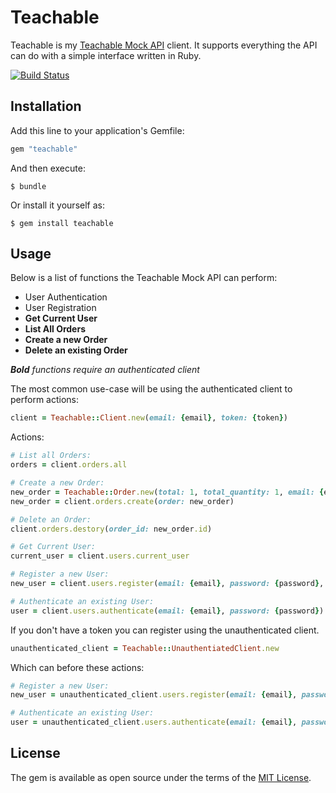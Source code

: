 # Teachable

Teachable is my [Teachable Mock API](https://fast-bayou-75985.herokuapp.com/) client. It supports everything the API can do with a simple interface written in Ruby.

[![Build Status](https://travis-ci.org/smeriwether/teachable.svg?branch=master)](https://travis-ci.org/smeriwether/teachable)

## Installation

Add this line to your application's Gemfile:

```ruby
gem "teachable"
```

And then execute:

    $ bundle

Or install it yourself as:

    $ gem install teachable

## Usage

Below is a list of functions the Teachable Mock API can perform:
* User Authentication
* User Registration
* **Get Current User**
* **List All Orders**
* **Create a new Order**
* **Delete an existing Order**

*__Bold__ functions require an authenticated client*

The most common use-case will be using the authenticated client to perform actions:
```ruby
client = Teachable::Client.new(email: {email}, token: {token})
```

Actions:
```ruby
# List all Orders:
orders = client.orders.all

# Create a new Order:
new_order = Teachable::Order.new(total: 1, total_quantity: 1, email: {email})
new_order = client.orders.create(order: new_order)

# Delete an Order:
client.orders.destory(order_id: new_order.id)

# Get Current User:
current_user = client.users.current_user

# Register a new User:
new_user = client.users.register(email: {email}, password: {password}, password_confirmation: {password})

# Authenticate an existing User:
user = client.users.authenticate(email: {email}, password: {password})
```


If you don't have a token you can register using the unauthenticated client.
```ruby
unauthenticated_client = Teachable::UnauthentiatedClient.new
```

Which can before these actions:
```ruby
# Register a new User:
new_user = unauthenticated_client.users.register(email: {email}, password: {password}, password_confirmation: {password})

# Authenticate an existing User:
user = unauthenticated_client.users.authenticate(email: {email}, password: {password})
```


## License

The gem is available as open source under the terms of the [MIT License](http://opensource.org/licenses/MIT).

